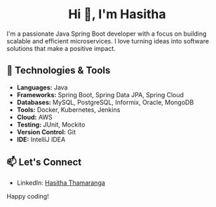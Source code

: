 <h1 align="center">Hi 👋, I'm Hasitha</h1>


I'm a passionate Java Spring Boot developer with a focus on building scalable and efficient microservices. I love turning ideas into software solutions that make a positive impact.

## 🔧 Technologies & Tools

- **Languages:** Java
- **Frameworks:** Spring Boot, Spring Data JPA, Spring Cloud
- **Databases:** MySQL, PostgreSQL, Informix, Oracle, MongoDB
- **Tools:** Docker, Kubernetes, Jenkins
- **Cloud:** AWS
- **Testing:** JUnit, Mockito
- **Version Control:** Git
- **IDE:** IntelliJ IDEA



## 📫 Let's Connect

- LinkedIn: [Hasitha Thamaranga](https://www.linkedin.com/in/hasitha-thamaranga-856b9657)

Happy coding!

